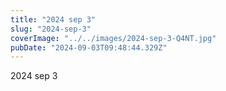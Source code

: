 ```yaml
---
title: "2024 sep 3"
slug: "2024-sep-3"
coverImage: "../../images/2024-sep-3-Q4NT.jpg"
pubDate: "2024-09-03T09:48:44.329Z"
---
```


2024 sep 3
